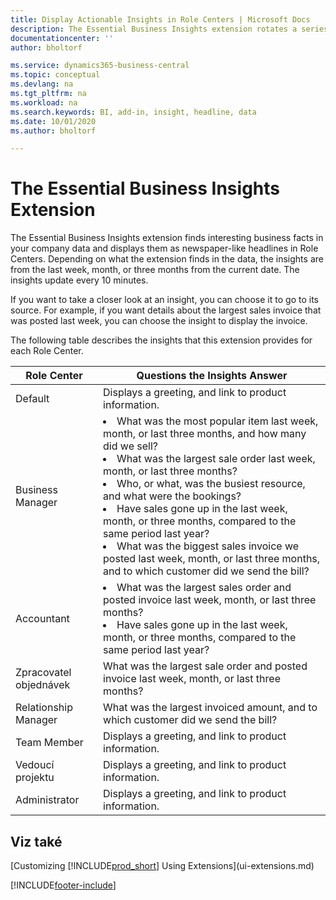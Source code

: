 ```yaml
---
title: Display Actionable Insights in Role Centers | Microsoft Docs
description: The Essential Business Insights extension rotates a series of business insights on Role Centers.
documentationcenter: ''
author: bholtorf

ms.service: dynamics365-business-central
ms.topic: conceptual
ms.devlang: na
ms.tgt_pltfrm: na
ms.workload: na
ms.search.keywords: BI, add-in, insight, headline, data
ms.date: 10/01/2020
ms.author: bholtorf

---
```


# The Essential Business Insights Extension
The Essential Business Insights extension finds interesting business facts in your company data and displays them as newspaper-like headlines in Role Centers. Depending on what the extension finds in the data, the insights are from the last week, month, or three months from the current date. The insights update every 10 minutes.

If you want to take a closer look at an insight, you can choose it to go to its source. For example, if you want details about the largest sales invoice that was posted last week, you can choose the insight to display the invoice.

The following table describes the insights that this extension provides for each Role Center.

| Role Center | Questions the Insights Answer |
|----|-----|
| Default | Displays a greeting, and link to product information. |
| Business Manager | <li> What was the most popular item last week, month, or last three months, and how many did we sell?<br><li> What was the largest sale order last week, month, or last three months?<br><li> Who, or what, was the busiest resource, and what were the bookings?<br><li> Have sales gone up in the last week, month, or three months, compared to the same period last year?<br><li> What was the biggest sales invoice we posted last week, month, or last three months, and to which customer did we send the bill?</li> |
| Accountant | <li> What was the largest sales order and posted invoice last week, month, or last three months?<br><li> Have sales gone up in the last week, month, or three months, compared to the same period last year? |
| Zpracovatel objednávek | What was the largest sale order and posted invoice last week, month, or last three months? |
| Relationship Manager | What was the largest invoiced amount, and to which customer did we send the bill? |
| Team Member | Displays a greeting, and link to product information. |
| Vedoucí projektu | Displays a greeting, and link to product information. |
| Administrator | Displays a greeting, and link to product information. |

## Viz také
[Customizing [!INCLUDE[prod_short](includes/prod_short.md)] Using Extensions](ui-extensions.md)


[!INCLUDE[footer-include](includes/footer-banner.md)]
